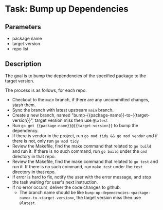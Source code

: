 # Task: Bump up Dependencies

## Parameters

- package name
- target version
- repo list

## Description

The goal is to bump the dependencies of the specified package to the target version.

The process is as follows, for each repo:

- Checkout to the `main` branch, if there are any uncommitted changes, stash them.
- Sync the branch with latest upstream `main` branch.
- Create a new branch, named "bump-{{package-name}}-to-{{target-version}}", target version miss then use `@latest`
- Run `go get {{package-name}}@{{target-version}}` to bump the dependency.
- If there is vendor in the project, run `go mod tidy && go mod vendor` and if there is not, only run `go mod tidy`
- Review the Makefile, find the make command that related to `go build` and run it. If there is no such command, run `go build` under the `cmd` directory in that repo.
- Review the Makefile, find the make command that related to `go test` and run it. If there is no such command, run `make test` under the `test` directory in that repo.
- If error is hard to fix, notify the user with the error message, and stop the task waiting for user's next instruction.
- If no error occurs, deliver the code changes to github.
  - The branch name should be like `bump-up-dependencies-<package-name>-to-<target-version>`, the target version miss then use `@latest`.
